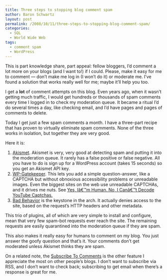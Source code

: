 ```yaml
---
title: Three steps to stopping blog comment spam
author: Baron Schwartz
layout: post
permalink: /2008/10/11/three-steps-to-stopping-blog-comment-spam/
categories:
  - SQL
  - World Wide Web
tags:
  - comment spam
  - WordPress
---
```

This is part knowledge share, part appeal: fellow bloggers, I&#8217;d comment a lot more on your blogs (and I want to!) if I could. Please, make it easy for me to comment &#8212; don&#8217;t make me log in (I won&#8217;t do it) or moderate me. I&#8217;ve found a solution that works really well for me; maybe it&#8217;ll help you too.

<!--more-->

I get a **lot** of comment attempts on this blog. Even years ago, when it wasn&#8217;t getting much traffic, I would get hundreds or thousands of spam comments every time I logged in to check my moderation queue. It became a ritual I&#8217;d do several times a day, like checking email, and I&#8217;d have pages and pages of comments to delete.

Today I get just a few spam comments a month. I have a three-part recipe that has proven to virtually eliminate spam comments. None of the three works in isolation, but together they are very good.

Here it is:

1.  [Akismet][1]. Akismet is very, very good at detecting spam and putting it into the moderation queue. It rarely has a false positive or false negative. All you have to do is sign up for a WordPress account (takes 15 seconds) so you get an Akismet API key.
2.  [WP-Gatekeeper][2]. This lets you add a simple question-answer, like a CAPTCHA but without obnoxious accessibility problems or unreadable images. Even the biggest sites on the web use unreadable CAPTCHAs, and it drives me nuts. See [Yes, Iâ€™m Human. No, I Canâ€™t Decode YouTube Captchas.][3]
3.  [Bad Behavior][4] is the keystone in the arch. It actually denies access to the site, based on the request&#8217;s HTTP headers and other metadata.

This trio of plugins, all of which are very simple to install and configure, mean that very few spam-bot requests ever reach the site. The remaining requests are easily quarantined into the moderation queue if they are spam.

This also makes it really easy for humans to comment on my blog. You just answer the goofy question and that&#8217;s it. Your comments don&#8217;t get moderated unless Akismet thinks they are spam.

On a related note, the [Subscribe To Comments][5] is the other feature I appreciate the most on other people&#8217;s blogs. I don&#8217;t want to subscribe via RSS, and I don&#8217;t want to check back; subscribing to get email when there&#8217;s a response is great for me.

 [1]: http://akismet.com/
 [2]: http://www.meyerweb.com/eric/tools/wordpress/wp-gatekeeper.html
 [3]: http://www.rimmkaufman.com/rkgblog/2008/09/15/illegible-captchas/
 [4]: http://www.bad-behavior.ioerror.us/
 [5]: http://txfx.net/code/wordpress/subscribe-to-comments/